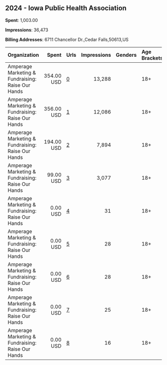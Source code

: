 ## 2024 - Iowa Public Health Association 
**Spent**: 1,003.00

**Impressions**: 36,473

**Billing Addresses**: 6711 Chancellor Dr.,Cedar Falls,50613,US

|Organization|Spent|Urls|Impressions|Genders|Age Brackets|Country Codes|
|:---|---:|:---|---:|:---|:---|:---|
|Amperage Marketing & Fundraising: Raise Our Hands|354.00 USD|[0](https://www.snap.com/political-ads/asset/1d32e7baa959fcf4962e216e94699d4f0986ef79365bed6664cf1bd0099c0219?mediaType=jpg)|13,288||18+|united states|
|Amperage Marketing & Fundraising: Raise Our Hands|356.00 USD|[1](https://www.snap.com/political-ads/asset/d49aa343d1ea28eb8cc0295949f1132cffcbdf06c12546cf9f175d01465e328e?mediaType=jpg)|12,086||18+|united states|
|Amperage Marketing & Fundraising: Raise Our Hands|194.00 USD|[2](https://www.snap.com/political-ads/asset/95476206e53020628e96eb83fcf181073256780b60e6841a674511d7a53fd6e3?mediaType=jpg)|7,894||18+|united states|
|Amperage Marketing & Fundraising: Raise Our Hands|99.00 USD|[3](https://www.snap.com/political-ads/asset/6c2d934efef745e08502a2f1f9905a6cef355127b2a750743001a0fe993d00fe?mediaType=jpg)|3,077||18+|united states|
|Amperage Marketing & Fundraising: Raise Our Hands|0.00 USD|[4](https://www.snap.com/political-ads/asset/d797ae312e0a486618b794950df758dafb41ca02ce75884964cf6a2d78c45737?mediaType=jpg)|31||18+|united states|
|Amperage Marketing & Fundraising: Raise Our Hands|0.00 USD|[5](https://www.snap.com/political-ads/asset/cc32a8b215b0e809574b6e87dda1aa12c2f9e9ad5267028deafdd2454c02fcf5?mediaType=jpg)|28||18+|united states|
|Amperage Marketing & Fundraising: Raise Our Hands|0.00 USD|[6](https://www.snap.com/political-ads/asset/d94801bab58ae67c65fbbc678478b12613b6c2af09921f3c910baba752ecc6de?mediaType=jpg)|28||18+|united states|
|Amperage Marketing & Fundraising: Raise Our Hands|0.00 USD|[7](https://www.snap.com/political-ads/asset/11018e64b720f2bfefafd5cf559302324d0cecd45232cf62fd9750ac359781ea?mediaType=jpg)|25||18+|united states|
|Amperage Marketing & Fundraising: Raise Our Hands|0.00 USD|[8](https://www.snap.com/political-ads/asset/412f5cc6b7e0c6963a1bbd29e8fef429340d2fdd003b64ecb5e164131a86f5d1?mediaType=jpg)|16||18+|united states|
